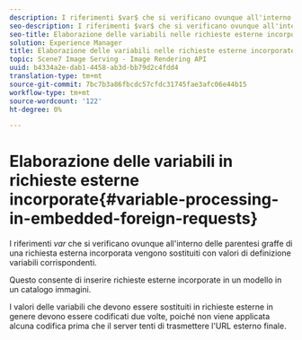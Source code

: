 ```yaml
---
description: I riferimenti $var$ che si verificano ovunque all'interno delle parentesi graffe di una richiesta esterna incorporata vengono sostituiti con valori di definizione variabili corrispondenti.
seo-description: I riferimenti $var$ che si verificano ovunque all'interno delle parentesi graffe di una richiesta esterna incorporata vengono sostituiti con valori di definizione variabili corrispondenti.
seo-title: Elaborazione delle variabili nelle richieste esterne incorporate
solution: Experience Manager
title: Elaborazione delle variabili nelle richieste esterne incorporate
topic: Scene7 Image Serving - Image Rendering API
uuid: b4334a2e-dab1-4458-ab3d-bb79d2c4fdd4
translation-type: tm+mt
source-git-commit: 7bc7b3a86fbcdc57cfdc31745fae3afc06e44b15
workflow-type: tm+mt
source-wordcount: '122'
ht-degree: 0%

---
```



# Elaborazione delle variabili in richieste esterne incorporate{#variable-processing-in-embedded-foreign-requests}

I riferimenti $var$ che si verificano ovunque all&#39;interno delle parentesi graffe di una richiesta esterna incorporata vengono sostituiti con valori di definizione variabili corrispondenti.

Questo consente di inserire richieste esterne incorporate in un modello in un catalogo immagini.

I valori delle variabili che devono essere sostituiti in richieste esterne in genere devono essere codificati due volte, poiché non viene applicata alcuna codifica prima che il server tenti di trasmettere l&#39;URL esterno finale.

